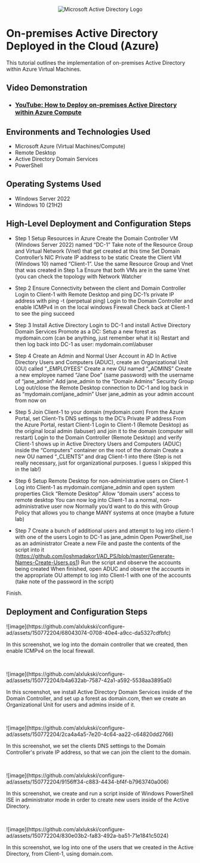<p align="center">
<img src="https://i.imgur.com/pU5A58S.png" alt="Microsoft Active Directory Logo"/>
</p>

<h1>On-premises Active Directory Deployed in the Cloud (Azure)</h1>
This tutorial outlines the implementation of on-premises Active Directory within Azure Virtual Machines.<br />


<h2>Video Demonstration</h2>

- ### [YouTube: How to Deploy on-premises Active Directory within Azure Compute](https://www.youtube.com)

<h2>Environments and Technologies Used</h2>

- Microsoft Azure (Virtual Machines/Compute)
- Remote Desktop
- Active Directory Domain Services
- PowerShell

<h2>Operating Systems Used </h2>

- Windows Server 2022
- Windows 10 (21H2)

<h2>High-Level Deployment and Configuration Steps</h2>

- Step 1
Setup Resources in Azure
Create the Domain Controller VM (Windows Server 2022) named “DC-1”
Take note of the Resource Group and Virtual Network (Vnet) that get created at this time
Set Domain Controller’s NIC Private IP address to be static
Create the Client VM (Windows 10) named “Client-1”. Use the same Resource Group and Vnet that was created in Step 1.a
Ensure that both VMs are in the same Vnet (you can check the topology with Network Watcher

- Step 2
Ensure Connectivity between the client and Domain Controller
Login to Client-1 with Remote Desktop and ping DC-1’s private IP address with ping -t <ip address> (perpetual ping)
Login to the Domain Controller and enable ICMPv4 in on the local windows Firewall
Check back at Client-1 to see the ping succeed

- Step 3
Install Active Directory
Login to DC-1 and install Active Directory Domain Services
Promote as a DC: Setup a new forest as mydomain.com (can be anything, just remember what it is)
Restart and then log back into DC-1 as user: mydomain.com\labuser

- Step 4
Create an Admin and Normal User Account in AD
In Active Directory Users and Computers (ADUC), create an Organizational Unit (OU) called “_EMPLOYEES”
Create a new OU named “_ADMINS”
Create a new employee named “Jane Doe” (same password) with the username of “jane_admin”
Add jane_admin to the “Domain Admins” Security Group
Log out/close the Remote Desktop connection to DC-1 and log back in as “mydomain.com\jane_admin”
User jane_admin as your admin account from now on

- Step 5
Join Client-1 to your domain (mydomain.com)
From the Azure Portal, set Client-1’s DNS settings to the DC’s Private IP address
From the Azure Portal, restart Client-1
Login to Client-1 (Remote Desktop) as the original local admin (labuser) and join it to the domain (computer will restart)
Login to the Domain Controller (Remote Desktop) and verify Client-1 shows up in Active Directory Users and Computers (ADUC) inside the “Computers” container on the root of the domain
Create a new OU named “_CLIENTS” and drag Client-1 into there (Step is not really necessary, just for organizational purposes. I guess I skipped this in the lab!)

- Step 6
Setup Remote Desktop for non-administrative users on Client-1
Log into Client-1 as mydomain.com\jane_admin and open system properties
Click “Remote Desktop”
Allow “domain users” access to remote desktop
You can now log into Client-1 as a normal, non-administrative user now
Normally you’d want to do this with Group Policy that allows you to change MANY systems at once (maybe a future lab)

- Step 7
Create a bunch of additional users and attempt to log into client-1 with one of the users
Login to DC-1 as jane_admin
Open PowerShell_ise as an administrator
Create a new File and paste the contents of the script into it (https://github.com/joshmadakor1/AD_PS/blob/master/Generate-Names-Create-Users.ps1)
Run the script and observe the accounts being created
When finished, open ADUC and observe the accounts in the appropriate OU
attempt to log into Client-1 with one of the accounts (take note of the password in the script)

Finish.


<h2>Deployment and Configuration Steps</h2>

<p>
![image](https://github.com/alxlukski/configure-ad/assets/150772204/68043074-0708-40e4-a9cc-da5327cdfbfc)
</p>
<p>
In this screenshot, we log into the domain controller that we created, then enable ICMPv4 on the local firewall.
</p>
<br />

<p>
![image](https://github.com/alxlukski/configure-ad/assets/150772204/b4a632ab-7587-42a1-a592-5538aa3895a0)
</p>
<p>
In this screenshot, we install Active Directory Domain Services inside of the Domain Controller, and set up a forest as domain.com, then we create an Organizational Unit for users and admins inside of it.
</p>
<br />

<p>
![image](https://github.com/alxlukski/configure-ad/assets/150772204/2ca4a4a5-7e20-4c64-aa22-c64820dd2766)
</p>
<p>
In this screenshot, we set the clients DNS settings to the Domain Controller's private IP address, so that we can join the client to the domain.
</p>
<br />

<p>
![image](https://github.com/alxlukski/configure-ad/assets/150772204/9156ff34-c883-4434-bf4f-b7963740a006)
</p>
<p>
In this screenshot, we create and run a script inside of Windows PowerShell ISE in administrator mode in order to create new users inside of the Active Directory.
</p>
<br />

<p>
![image](https://github.com/alxlukski/configure-ad/assets/150772204/830e03b2-fa83-492a-ba51-71e1841c5024)
</p>
<p>
In this screenshot, we log into one of the users that we created in the Active Directory, from Client-1, using domain.com.
</p>
<br />
